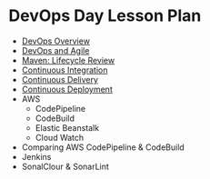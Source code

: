 # DevOps Day Lesson Plan
 - [DevOps Overview](https://github.com/LiquidPlummer/DevOpsDayLessonPlan/blob/main/devops-overview.md)
 - [DevOps and Agile](https://github.com/LiquidPlummer/DevOpsDayLessonPlan/blob/main/devops-and-agile.md)
 - [Maven: Lifecycle Review](https://github.com/LiquidPlummer/DevOpsDayLessonPlan/blob/main/maven-lifecycle-review.md)
 - [Continuous Integration](https://github.com/LiquidPlummer/DevOpsDayLessonPlan/blob/main/continuous-integration.md)
 - [Continuous Delivery](https://github.com/LiquidPlummer/DevOpsDayLessonPlan/blob/main/continuous-delivery.md)
 - [Continuous Deployment](https://github.com/LiquidPlummer/DevOpsDayLessonPlan/blob/main/continuous-deployment.md)
 - AWS
   - CodePipeline
   - CodeBuild
   - Elastic Beanstalk
   - Cloud Watch
 - Comparing AWS CodePipeline & CodeBuild
 - Jenkins
 - SonalClour & SonarLint
